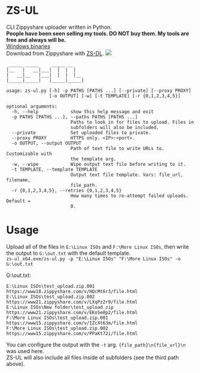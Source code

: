 # ZS-UL
CLI Zippyshare uploader written in Python.   
**People have been seen selling my tools. DO NOT buy them. My tools are free and always will be.**   
[Windows binaries](https://github.com/Sorrow446/ZS-UL/releases)    
Download from Zippyshare with [ZS-DL](https://github.com/Sorrow446/ZS-DL).
![](https://i.imgur.com/r1t2wpe.png)

```
 _____ _____     _____ __
|__   |   __|___|  |  |  |
|   __|__   |___|  |  |  |__
|_____|_____|   |_____|_____|

usage: zs-ul.py [-h] -p PATHS [PATHS ...] [--private] [--proxy PROXY]
                [-o OUTPUT] [-w] [-t TEMPLATE] [-r {0,1,2,3,4,5}]

optional arguments:
  -h, --help            show this help message and exit
  -p PATHS [PATHS ...], --paths PATHS [PATHS ...]
                        Paths to look in for files to upload. Files in
                        subfolders will also be included.
  --private             Set uploaded files to private.
  --proxy PROXY         HTTPS only. <IP>:<port>.
  -o OUTPUT, --output OUTPUT
                        Path of text file to write URLs to. Customizable with
                        the template arg.
  -w, --wipe            Wipe output text file before writing to it.
  -t TEMPLATE, --template TEMPLATE
                        Output text file template. Vars: file_url, filename,
                        file_path.
  -r {0,1,2,3,4,5}, --retries {0,1,2,3,4,5}
                        How many times to re-attempt failed uploads. Default =
                        0.
  ```
# Usage
Upload all of the files in `E:\Linux ISOs` and `F:\More Linux ISOs`, then write the output to `G:\out.txt` with the default template.   
`zs-ul_x64.exe/zs-ul.py -p "E:\Linux ISOs" "F:\More Linux ISOs" -o G:\out.txt`

G:\out.txt:
```
E:\Linux ISOs\test_upload.zip.001
https://www18.zippyshare.com/v/HQcMt6r3/file.html
E:\Linux ISOs\test_upload.zip.002
https://www21.zippyshare.com/v/LXqPz2r9/file.html
E:\Linux ISOs\New folder\test_upload.zip
https://www21.zippyshare.com/v/EKoSe0p2/file.html
F:\More Linux ISOs\test_upload.zip.001
https://www15.zippyshare.com/v/IZcXt63m/file.html
F:\More Linux ISOs\test_upload.zip.002
https://www15.zippyshare.com/v/PPaKt72i/file.html
```
You can configure the output with the `-t` arg. `{file_path}\n{file_url}\n` was used here.   
ZS-UL will also include all files inside of subfolders (see the third path above).

